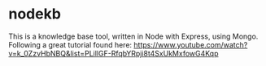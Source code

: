 # nodekb

This is a knowledge base tool, written in Node with Express, using Mongo. Following a great tutorial found here: https://www.youtube.com/watch?v=k_0ZzvHbNBQ&list=PLillGF-RfqbYRpji8t4SxUkMxfowG4Kqp
